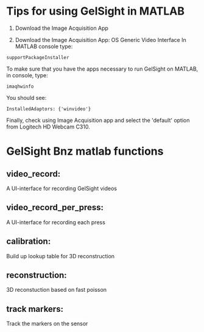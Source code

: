 # Tips for using GelSight in MATLAB
1. Download the Image Acquisition App

2. Download the Image Acquisition App: OS Generic Video Interface
In MATLAB console type:
```
supportPackageInstaller
```

To make sure that you have the apps necessary to run GelSight on MATLAB, in console, type:
```
imaqhwinfo
```
You should see:
```
InstalledAdaptors: {'winvideo'}
```
Finally, check using Image Acquisition app and select the 'default' option from Logitech HD Webcam C310.


# GelSight Bnz matlab functions


## video\_record:
A UI-interface for recording GelSight videos

## video\_record\_per\_press:
A UI-interface for recording each press

## calibration:
Build up lookup table for 3D reconstruction

## reconstruction:
3D reconstuction based on fast poisson

## track markers:
Track the markers on the sensor
